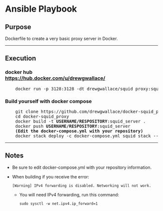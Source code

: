 # Ansible Playbook



## Purpose
  Dockerfile to create a very basic proxy server in Docker.
  
----

## Execution

### docker hub <br> https://hub.docker.com/u/drewgwallace/
<pre>
    docker run -p 3128:3128 -dt drewgwallace/squid_proxy:squid_server
</pre>
### Build yourself with docker compose
<pre>
    git clone https://github.com/drewgwallace/docker-squid_proxy.git
    cd docker-squid_proxy
    docker build -t <b>USERNAME/RESPOSITORY</b>:squid_server .
    docker push <b>USERNAME/RESPOSITORY</b>:squid_server
    <b>(Edit the docker-compose.yml with your repository)</b>
    docker stack deploy -c docker-compose.yml squid_stack --with-registry-auth
</pre>   


----

## Notes
+ Be sure to edit docker-compose.yml with your repository information.
+ When building if you receive the error:

      [Warning] IPv4 forwarding is disabled. Networking will not work.
      
  + You will need IPv4 forwarding, run this command:

        sudo sysctl -w net.ipv4.ip_forward=1
